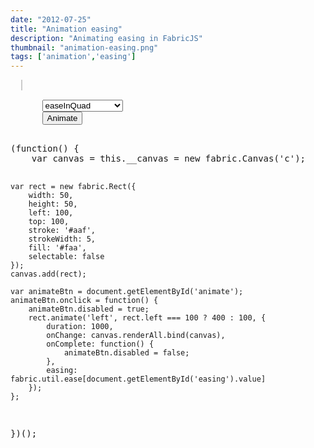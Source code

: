```yaml
---
date: "2012-07-25"
title: "Animation easing"
description: "Animating easing in FabricJS"
thumbnail: "animation-easing.png"
tags: ['animation','easing']
---
```


<div
  class="codepen-later"
  data-editable="true"
  data-height="500"
  data-default-tab="js,result"
  data-prefill='{
    "scripts": ["https://unpkg.com/fabric@4.0.0-beta.12/dist/fabric.js"]
  }'
>
<pre data-lang="html">
  <canvas id="c" width="500" height="500" style="border:1px solid #ccc"></canvas>
  <div style="display: inline-block; width: 140px">
    <select id="easing">
      <option>easeInQuad</option>
      <option>easeOutQuad</option>
      <option>easeInOutQuad</option>
      <option>easeInCubic</option>
      <option>easeOutCubic</option>
      <option>easeInOutCubic</option>
      <option>easeInQuart</option>
      <option>easeOutQuart</option>
      <option>easeInOutQuart</option>
      <option>easeInQuint</option>
      <option>easeOutQuint</option>
      <option>easeInOutQuint</option>
      <option>easeInSine</option>
      <option>easeOutSine</option>
      <option>easeInOutSine</option>
      <option>easeInExpo</option>
      <option>easeOutExpo</option>
      <option>easeInOutExpo</option>
      <option>easeInCirc</option>
      <option>easeOutCirc</option>
      <option>easeInOutCirc</option>
      <option>easeInElastic</option>
      <option>easeOutElastic</option>
      <option>easeInOutElastic</option>
      <option>easeInBack</option>
      <option>easeOutBack</option>
      <option>easeInOutBack</option>
      <option>easeInBounce</option>
      <option>easeOutBounce</option>
      <option>easeInOutBounce</option>
    </select>
    <button id="animate">Animate</button>
  </div>
</pre>
<pre data-lang="js">
(function() {
	var canvas = this.__canvas = new fabric.Canvas('c');

	var rect = new fabric.Rect({
		width: 50,
		height: 50,
		left: 100,
		top: 100,
		stroke: '#aaf',
		strokeWidth: 5,
		fill: '#faa',
		selectable: false
	});
	canvas.add(rect);

	var animateBtn = document.getElementById('animate');
	animateBtn.onclick = function() {
		animateBtn.disabled = true;
		rect.animate('left', rect.left === 100 ? 400 : 100, {
			duration: 1000,
			onChange: canvas.renderAll.bind(canvas),
			onComplete: function() {
				animateBtn.disabled = false;
			},
			easing: fabric.util.ease[document.getElementById('easing').value]
		});
	};
})();
</pre>
</div>